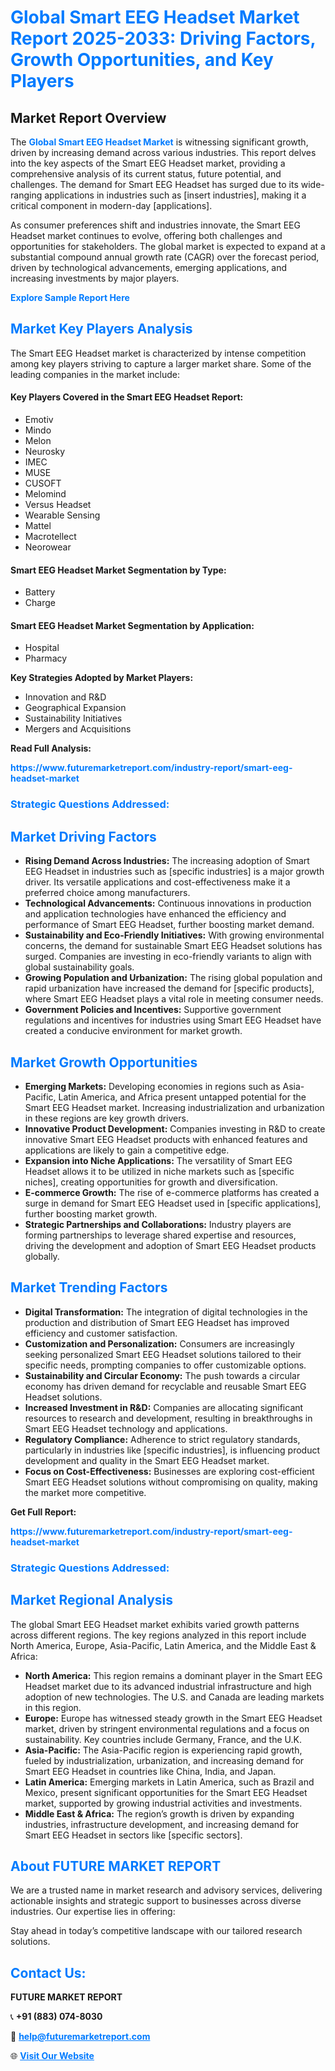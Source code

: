 <h1 style="color: #007BFF;">Global Smart EEG Headset Market Report 2025-2033: Driving Factors, Growth Opportunities, and Key Players</h1>

<section id="overview">
<h2>Market Report Overview</h2>
<p>The <a href="https://www.futuremarketreport.com/industry-report/smart-eeg-headset-market" style="color: #007BFF; text-decoration: none;"><strong>Global Smart EEG Headset Market</strong></a> is witnessing significant growth, driven by increasing demand across various industries. This report delves into the key aspects of the Smart EEG Headset market, providing a comprehensive analysis of its current status, future potential, and challenges. The demand for Smart EEG Headset has surged due to its wide-ranging applications in industries such as [insert industries], making it a critical component in modern-day [applications].</p>
<p>As consumer preferences shift and industries innovate, the Smart EEG Headset market continues to evolve, offering both challenges and opportunities for stakeholders. The global market is expected to expand at a substantial compound annual growth rate (CAGR) over the forecast period, driven by technological advancements, emerging applications, and increasing investments by major players.</p>
</section>

<section id="overview">
<p><a href="https://www.futuremarketreport.com/request-sample/reportId=78579" style="color: #007BFF; text-decoration: none;"><strong>Explore Sample Report Here</strong></a></p>
</section>

<section id="key-players">
<h2 style="color: #007BFF;">Market Key Players Analysis</h2>
<p>The Smart EEG Headset market is characterized by intense competition among key players striving to capture a larger market share. Some of the leading companies in the market include:</p>
<h4>Key Players Covered in the Smart EEG Headset Report:</h4>
<ul><li>Emotiv</li><li>Mindo</li><li>Melon</li><li>Neurosky</li><li>IMEC</li><li>MUSE</li><li>CUSOFT</li><li>Melomind</li><li>Versus Headset</li><li>Wearable Sensing</li><li>Mattel</li><li>Macrotellect</li><li>Neorowear</li></ul>
<h4>Smart EEG Headset Market Segmentation by Type:</h4>
<ul><li>Battery</li><li>Charge</li></ul>

<h4>Smart EEG Headset Market Segmentation by Application:</h4>
<ul><li>Hospital</li><li>Pharmacy</li></ul>
<p><strong>Key Strategies Adopted by Market Players:</strong></p>
<ul>
<li>Innovation and R&D</li>
<li>Geographical Expansion</li>
<li>Sustainability Initiatives</li>
<li>Mergers and Acquisitions</li>
</ul>
</section>

<section>
<p><strong>Read Full Analysis: </strong></p><a href="https://www.futuremarketreport.com/industry-report/smart-eeg-headset-market" style="color: #007BFF; text-decoration: none;"><strong>https://www.futuremarketreport.com/industry-report/smart-eeg-headset-market</strong></a>
<h3 style="color: #007BFF;">Strategic Questions Addressed:</h3>
</section>

<section id="driving-factors">
<h2 style="color: #007BFF;">Market Driving Factors</h2>
<ul>
<li><strong>Rising Demand Across Industries:</strong> The increasing adoption of Smart EEG Headset in industries such as [specific industries] is a major growth driver. Its versatile applications and cost-effectiveness make it a preferred choice among manufacturers.</li>
<li><strong>Technological Advancements:</strong> Continuous innovations in production and application technologies have enhanced the efficiency and performance of Smart EEG Headset, further boosting market demand.</li>
<li><strong>Sustainability and Eco-Friendly Initiatives:</strong> With growing environmental concerns, the demand for sustainable Smart EEG Headset solutions has surged. Companies are investing in eco-friendly variants to align with global sustainability goals.</li>
<li><strong>Growing Population and Urbanization:</strong> The rising global population and rapid urbanization have increased the demand for [specific products], where Smart EEG Headset plays a vital role in meeting consumer needs.</li>
<li><strong>Government Policies and Incentives:</strong> Supportive government regulations and incentives for industries using Smart EEG Headset have created a conducive environment for market growth.</li>
</ul>
</section>

<section id="growth-opportunities">
<h2 style="color: #007BFF;">Market Growth Opportunities</h2>
<ul>
<li><strong>Emerging Markets:</strong> Developing economies in regions such as Asia-Pacific, Latin America, and Africa present untapped potential for the Smart EEG Headset market. Increasing industrialization and urbanization in these regions are key growth drivers.</li>
<li><strong>Innovative Product Development:</strong> Companies investing in R&D to create innovative Smart EEG Headset products with enhanced features and applications are likely to gain a competitive edge.</li>
<li><strong>Expansion into Niche Applications:</strong> The versatility of Smart EEG Headset allows it to be utilized in niche markets such as [specific niches], creating opportunities for growth and diversification.</li>
<li><strong>E-commerce Growth:</strong> The rise of e-commerce platforms has created a surge in demand for Smart EEG Headset used in [specific applications], further boosting market growth.</li>
<li><strong>Strategic Partnerships and Collaborations:</strong> Industry players are forming partnerships to leverage shared expertise and resources, driving the development and adoption of Smart EEG Headset products globally.</li>
</ul>
</section>

<section id="trending-factors">
<h2 style="color: #007BFF;">Market Trending Factors</h2>
<ul>
<li><strong>Digital Transformation:</strong> The integration of digital technologies in the production and distribution of Smart EEG Headset has improved efficiency and customer satisfaction.</li>
<li><strong>Customization and Personalization:</strong> Consumers are increasingly seeking personalized Smart EEG Headset solutions tailored to their specific needs, prompting companies to offer customizable options.</li>
<li><strong>Sustainability and Circular Economy:</strong> The push towards a circular economy has driven demand for recyclable and reusable Smart EEG Headset solutions.</li>
<li><strong>Increased Investment in R&D:</strong> Companies are allocating significant resources to research and development, resulting in breakthroughs in Smart EEG Headset technology and applications.</li>
<li><strong>Regulatory Compliance:</strong> Adherence to strict regulatory standards, particularly in industries like [specific industries], is influencing product development and quality in the Smart EEG Headset market.</li>
<li><strong>Focus on Cost-Effectiveness:</strong> Businesses are exploring cost-efficient Smart EEG Headset solutions without compromising on quality, making the market more competitive.</li>
</ul>
</section>

<section>
<p><strong>Get Full Report: </strong></p><a href="https://www.futuremarketreport.com/industry-report/smart-eeg-headset-market" style="color: #007BFF; text-decoration: none;"><strong>https://www.futuremarketreport.com/industry-report/smart-eeg-headset-market</strong></a>
<h3 style="color: #007BFF;">Strategic Questions Addressed:</h3>
</section>


<section id="regional-analysis">
<h2 style="color: #007BFF;">Market Regional Analysis</h2>
<p>The global Smart EEG Headset market exhibits varied growth patterns across different regions. The key regions analyzed in this report include North America, Europe, Asia-Pacific, Latin America, and the Middle East & Africa:</p>
<ul>
<li><strong>North America:</strong> This region remains a dominant player in the Smart EEG Headset market due to its advanced industrial infrastructure and high adoption of new technologies. The U.S. and Canada are leading markets in this region.</li>
<li><strong>Europe:</strong> Europe has witnessed steady growth in the Smart EEG Headset market, driven by stringent environmental regulations and a focus on sustainability. Key countries include Germany, France, and the U.K.</li>
<li><strong>Asia-Pacific:</strong> The Asia-Pacific region is experiencing rapid growth, fueled by industrialization, urbanization, and increasing demand for Smart EEG Headset in countries like China, India, and Japan.</li>
<li><strong>Latin America:</strong> Emerging markets in Latin America, such as Brazil and Mexico, present significant opportunities for the Smart EEG Headset market, supported by growing industrial activities and investments.</li>
<li><strong>Middle East & Africa:</strong> The region’s growth is driven by expanding industries, infrastructure development, and increasing demand for Smart EEG Headset in sectors like [specific sectors].</li>
</ul>
</section>

<footer>
<h2 style="color: #007BFF;">About FUTURE MARKET REPORT</h2>
<p>We are a trusted name in market research and advisory services, delivering actionable insights and strategic support to businesses across diverse industries. Our expertise lies in offering:</p>

<p>Stay ahead in today’s competitive landscape with our tailored research solutions.</p>

<h2 style="color: #007BFF;">Contact Us:</h2>
<p><strong>FUTURE MARKET REPORT</strong></p>
<p>📞 <strong>+91 (883) 074-8030</strong></p>
<p>📧 <strong><a href="mailto:help@futuremarketreport.com" style="color: #007BFF;">help@futuremarketreport.com</a></strong></p>
<p>🌐 <strong><a href="https://www.futuremarketreport.com/" style="color: #007BFF;">Visit Our Website</a></strong></p>
</footer>